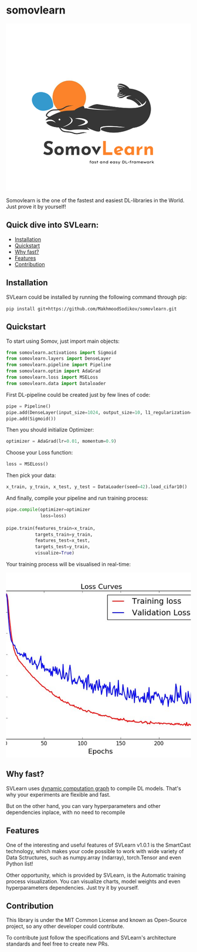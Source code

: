# somovlearn

![SomovLearn](images/logo.png)

Somovlearn is the one of the fastest and easiest DL-libraries in the World. Just prove it by yourself!


## Quick dive into SVLearn:
* [ Installation ](#inst)
* [ Quickstart ](#quick)
* [ Why fast? ](#fast)
* [ Features ](#feat)
* [ Contribution ](#contrib)

<a name="inst"></a>
## Installation

SVLearn could be installed by running the following command through pip: 

`pip install git+https://github.com/MakhmoodSodikov/somovlearn.git`


<a name="quick"></a>
## Quickstart

To start using Somov, just import main objects:

```python
from somovlearn.activations import Sigmoid
from somovlearn.layers import DenseLayer
from somovlearn.pipeline import Pipeline
from somovlearn.optim import AdaGrad
from somovlearn.loss import MSELoss
from somovlearn.data import Dataloader
```

First DL-pipeline could be created just by few lines of code:

```python
pipe = Pipeline()
pipe.add(DenseLayer(input_size=1024, output_size=10, l1_regularization=True))
pipe.add(Sigmoid())
```

Then you should initialize Optimizer:

```python
optimizer = AdaGrad(lr=0.01, momentum=0.9)
```

Choose your Loss function:

```python
loss = MSELoss()
```

Then pick your data:

```python
x_train, y_train, x_test, y_test = DataLoader(seed=42).load_cifar10()
```

And finally, compile your pipeline and run training process:

```python
pipe.compile(optimizer=optimizer
             loss=loss)

pipe.train(features_train=x_train, 
           targets_train=y_train, 
           features_test=x_test,
           targets_test=y_train,
           visualize=True)
```

Your training process will be visualised in real-time:


![Training](images/Accuracy-Rate-of-MLP-visualized-the-graph-of-training-loss-and-the-validation-loss_Q640.jpg)

<a name="fast"></a>
## Why fast?

SVLearn uses [dynamic computation graph](https://ai.stackexchange.com/questions/3801/what-is-a-dynamic-computational-graph) to compile DL models. That's why your experiments are flexible and fast. 

But on the other hand, you can vary hyperparameters and other dependencies inplace, with no need to recompile

<a name="feat"></a>
## Features
One of the interesting and useful features of SVLearn v1.0.1 is the SmartCast technology, which makes your code possible to work with wide variety of Data Sctructures, such as numpy.array (ndarray), torch.Tensor and even Python list!

Other opportunity, which is provided by SVLearn, is the Automatic training process visualization. You can visualize charts, model weights and even hyperparameters dependencies. Just try it by yourself.

<a name="contrib"></a>
## Contribution

This library is under the MIT Common License and known as Open-Source project, so any other developer could contribute.

To contribute just follow the specifications and SVLearn's architecture standards and feel free to create new PRs.